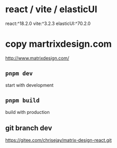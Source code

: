 # react / vite / elasticUI
react:^18.2.0
vite:^3.2.3
elasticUI:^70.2.0
# copy martrixdesign.com
http://www.matrixdesign.com/
## `pnpm dev`
start with development
## `pnpm build`
build with production

## git branch dev
https://gitee.com/chrisejay/matrix-design-react.git
